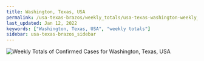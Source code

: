 ```yaml
---
title: Washington, Texas, USA
permalink: /usa-texas-brazos/weekly_totals/usa-texas-washington-weekly_totals.html
last_updated: Jan 12, 2022
keywords: ["Washington, Texas, USA", "weekly totals"]
sidebar: usa-texas-brazos_sidebar
---
```


![Weekly Totals of Confirmed Cases for Washington, Texas, USA](/covid_tracker/images/graphs/usa-texas-washington-weekly_totals_graph.png)
